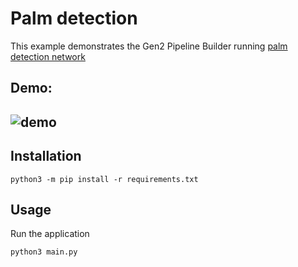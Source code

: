 Palm detection
================

This example demonstrates the Gen2 Pipeline Builder running 
[palm detection network](https://github.com/google-ai-edge/mediapipe/blob/master/docs/solutions/hands.md)  

## Demo:

![demo](images/palm_detection.gif)
--------------------

## Installation

```
python3 -m pip install -r requirements.txt
```

## Usage

Run the application

```
python3 main.py
```